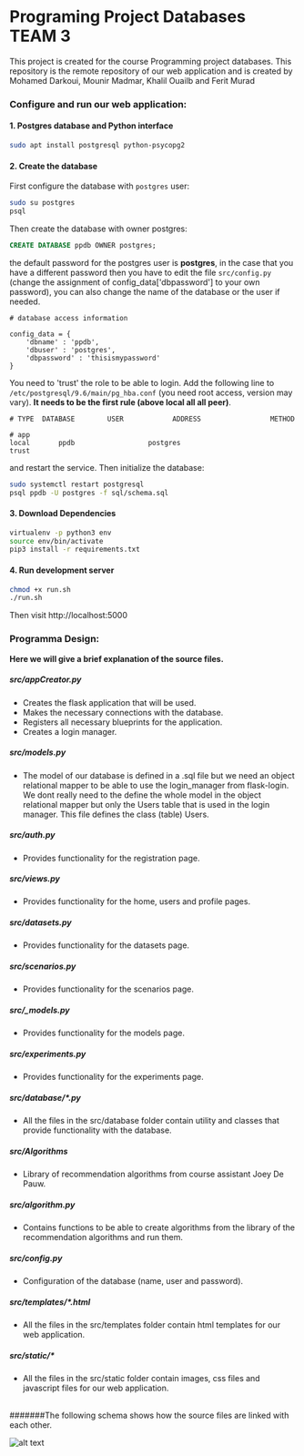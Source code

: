 # Programing Project Databases TEAM 3 #
This project is created for the course Programming project databases. This repository is the remote repository of our web application and is created by Mohamed Darkoui, Mounir Madmar, Khalil Ouailb and Ferit Murad

### Configure and run our web application:

#### 1. Postgres database and Python interface
```bash
sudo apt install postgresql python-psycopg2
```

#### 2. Create the database
First configure the database with `postgres` user:
```bash
sudo su postgres
psql
```
Then create the database with owner postgres:
```sql
CREATE DATABASE ppdb OWNER postgres;
```


the default password for the postgres user is **postgres**, in the case that you have a different password then you have to edit the file
`src/config.py` (change the assignment of config_data['dbpassword'] to your own password), you can also change the name of the
database or the user if needed.

```
# database access information

config_data = {
    'dbname' : 'ppdb',
    'dbuser' : 'postgres',
    'dbpassword' : 'thisismypassword'
}
```
You need to 'trust' the role to be able to login. Add the following line to `/etc/postgresql/9.6/main/pg_hba.conf` (you need root access, version may vary). __It needs to be the first rule (above local all all peer)__.
```
# TYPE  DATABASE        USER            ADDRESS                 METHOD

# app
local   	ppdb                  postgres                                       	 trust
```

and restart the service. Then initialize the database:
```bash
sudo systemctl restart postgresql
psql ppdb -U postgres -f sql/schema.sql
```


#### 3. Download Dependencies

```bash
virtualenv -p python3 env
source env/bin/activate
pip3 install -r requirements.txt
```


#### 4. Run development server
```bash
chmod +x run.sh
./run.sh
```
Then visit http://localhost:5000


### Programma Design:
**Here we will give a brief explanation of the source files.**

##### src/appCreator.py
- Creates the flask application that will be used.
- Makes the necessary connections with the database.
- Registers all necessary blueprints for the application.
- Creates a login manager.

##### src/models.py
- The model of our database is defined in a .sql file but we need an object relational mapper to be able to use
the login_manager from flask-login. We dont really need to the define the whole model in the object relational mapper
but only the Users table that is used in the login manager. This file defines the class (table) Users.

##### src/auth.py
- Provides functionality for the registration page.

##### src/views.py
- Provides functionality for the home, users and profile pages.

##### src/datasets.py 
- Provides functionality for the datasets page.

##### src/scenarios.py 
- Provides functionality for the scenarios page.

##### src/_models.py 
- Provides functionality for the models page.

##### src/experiments.py 
- Provides functionality for the experiments page.

##### src/database/*.py
- All the files in the src/database folder contain utility and classes that provide functionality with the database.

##### src/Algorithms
- Library of recommendation algorithms from course assistant Joey De Pauw.

##### src/algorithm.py
- Contains functions to be able to create algorithms from the library of the recommendation algorithms and run them.

##### src/config.py
- Configuration of the database (name, user and password).

##### src/templates/*.html
- All the files in the src/templates folder contain html templates for our web application.

##### src/static/*
- All the files in the src/static folder contain images, css files and javascript files for our web application.

<br>
#######The following schema shows how the source files are linked with each other.

![alt text](https://i.ibb.co/v36mpMn/programma-Design.png)
